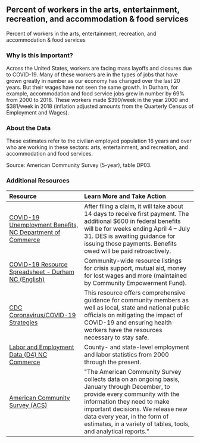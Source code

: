 ## Percent of workers in the arts, entertainment, recreation, and accommodation & food services
Percent of workers in the arts, entertainment, recreation, and accommodation & food services

### Why is this important?
Across the United States, workers are facing mass layoffs and closures due to COVID-19. Many of these workers are in the types of jobs that have grown greatly in number as our economy has changed over the last 20 years. But their wages have not seen the same growth. In Durham, for example, accommodation and food service jobs grew in number by 69% from 2000 to 2018. These workers made $390/week in the year 2000 and $381/week in 2018 (inflation adjusted amounts from the Quarterly Census of Employment and Wages).

### About the Data
These estimates refer to the civilian employed population 16 years and over who are working in these sectors: arts, entertainment, and recreation, and accommodation and food services.
 

Source: American Community Survey (5-year), table DP03. 

### Additional Resources

|Resource | Learn More and Take Action | 
|:--- | :--- |
|[COVID-19 Unemployment Benefits, NC Department of Commerce](https://des.nc.gov/need-help/covid-19-nc-unemployment-insurance-information) | After filing a claim, it will take about 14 days to receive first payment. The additional $600 in federal benefits will be for weeks ending April 4 – July 31. DES is awaiting guidance for issuing those payments. Benefits owed will be paid retroactively. 
|[COVID-19 Resource Spreadsheet - Durham NC (English)](https://docs.google.com/spreadsheets/d/1oASQ_jeqC578BvcTtRLv7mj59TVJlR3Mx1LSTXaNpr0)| Community-wide resource listings for crisis support, mutual aid, money for lost wages and more (maintained by Community Empowerment Fund).
|[CDC Coronavirus/COVID-19 Strategies](https://www.cdc.gov/coronavirus/2019-ncov/hcp/ppe-strategy/face-masks.html) | This resource offers comprehensive guidance for community members as well as local, state and national public officials on mitigating the impact of COVID-19 and ensuring health workers have the resources necessary to stay safe.
|[Labor and Employment Data (D4) NC Commerce](https://d4.nccommerce.com/) | County- and state-level employment and labor statistics from 2000 through the present.
|[American Community Survey (ACS)](https://www.census.gov/acs/www/) | "The American Community Survey collects data on an ongoing basis, January through December, to provide every community with the information they need to make important decisions. We release new data every year, in the form of estimates, in a variety of tables, tools, and analytical reports."


